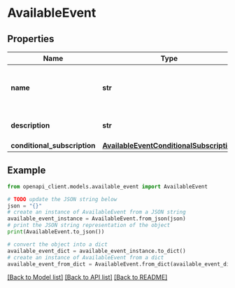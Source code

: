# AvailableEvent


## Properties

Name | Type | Description | Notes
------------ | ------------- | ------------- | -------------
**name** | **str** | The name of the event that is available for subscription. | 
**description** | **str** | A brief description of the event. | 
**conditional_subscription** | [**AvailableEventConditionalSubscription**](AvailableEventConditionalSubscription.md) |  | [optional] 

## Example

```python
from openapi_client.models.available_event import AvailableEvent

# TODO update the JSON string below
json = "{}"
# create an instance of AvailableEvent from a JSON string
available_event_instance = AvailableEvent.from_json(json)
# print the JSON string representation of the object
print(AvailableEvent.to_json())

# convert the object into a dict
available_event_dict = available_event_instance.to_dict()
# create an instance of AvailableEvent from a dict
available_event_from_dict = AvailableEvent.from_dict(available_event_dict)
```
[[Back to Model list]](../README.md#documentation-for-models) [[Back to API list]](../README.md#documentation-for-api-endpoints) [[Back to README]](../README.md)


